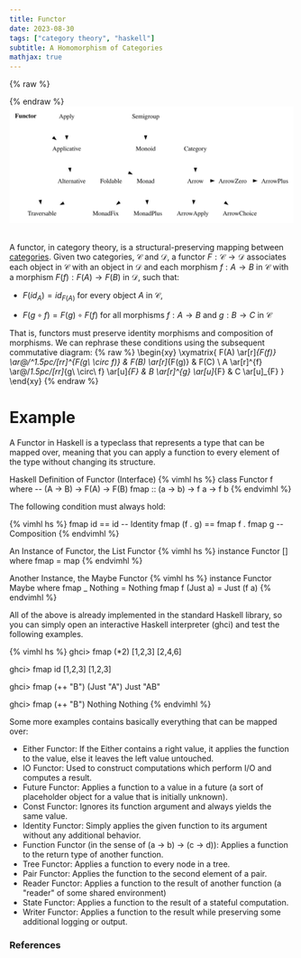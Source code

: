 ```yaml
---
title: Functor
date: 2023-08-30
tags: ["category theory", "haskell"]
subtitle: A Homomorphism of Categories
mathjax: true
---
```



{% raw %}
<script>
  MathJax = {
    loader: {
      load: ['[custom]/xypic.js'],
      paths: {custom: 'https://beuke.org/js'}
    },
    tex: {
      packages: {'[+]': ['xypic']}
    }
  };
</script>

<script id="MathJax-script" async src="https://cdn.jsdelivr.net/npm/mathjax@3.1.4/es5/tex-chtml-full.js"></script>
<!-- <script id="MathJax-script" async src="https://cdn.jsdelivr.net/npm/mathjax@3.1.4/es5/tex-svg-full.js"></script> -->

<script>
window.addEventListener('load', function() {
   document.querySelectorAll("mjx-xypic-object").forEach( (x) => (x.style.color = "var(--darkreader-text--text"));
   document.querySelectorAll("mjx-math > mjx-xypic > svg > g").forEach(x => x.setAttribute("stroke", "var(--darkreader-text--text"))
})
</script>

</style>
{% endraw %}

<br>
<div class=typeclass>
<img src="/images/functor.svg">
</div>
<!-- The source as dot is next to image. Compile with: dot -Tsvg typeclasses.dot -o typeclasses.svg -->
<br>

A functor, in category theory, is a structural-preserving mapping between [categories](/category). Given two categories, $\mathcal{C}$ and $\mathcal{D}$, a functor $F: \mathcal{C} \rightarrow \mathcal{D}$ associates each object in $\mathcal{C}$ with an object in $\mathcal{D}$ and each morphism $f : A \rightarrow B$ in $\mathcal{C}$ with a morphism $F(f) : F(A) \rightarrow F(B)$ in $\mathcal{D}$, such that:

* $F(id_{A}) = id_{F(A)}$ for every object $A$ in $\mathcal{C}$,

* $F(g \circ f) = F(g) \circ F(f)$ for all morphisms $f : A \rightarrow B$ and $g : B \rightarrow C$ in $\mathcal{C}$

<!-- , or in terms of [hom-sets](/hom-sets) $Hom_{C}(A,B) \rightarrow Hom_{D}(F(A),F(B))$, -->


That is, functors must preserve identity morphisms and composition of morphisms. We can rephrase these conditions using the subsequent commutative diagram:
{% raw %}
\begin{xy}
\xymatrix{
F(A) \ar[r]_{F(f)} \ar@/^1.5pc/[rr]^{F(g\ \circ f)} & F(B) \ar[r]_{F(g)} & F(C) \\
A \ar[r]^{f} \ar@/_1.5pc/[rr]_{g\ \circ\ f} \ar[u]_{F} & B \ar[r]^{g} \ar[u]_{F} & C \ar[u]_{F}
}
\end{xy}
{% endraw %}

# Example

A Functor in Haskell is a typeclass that represents a type that can be mapped over, meaning that you can apply a function to every element of the type without changing its structure.

Haskell Definition of Functor (Interface)
{% vimhl hs %}
class Functor f where
    --      (A -> B) -> F(A) -> F(B)
    fmap :: (a -> b) -> f a  -> f b
{% endvimhl %}

The following condition must always hold:

{% vimhl hs %}
fmap id == id                   -- Identity
fmap (f . g) == fmap f . fmap g -- Composition
{% endvimhl %}

An Instance of Functor, the List Functor
{% vimhl hs %}
instance Functor [] where
    fmap = map
{% endvimhl %}

Another Instance, the Maybe Functor
{% vimhl hs %}
instance  Functor Maybe  where
    fmap _ Nothing       = Nothing
    fmap f (Just a)      = Just (f a)
{% endvimhl %}

All of the above is already implemented in the standard Haskell library, so you can simply open an interactive Haskell interpreter (ghci) and test the following examples.

{% vimhl hs %}
ghci> fmap (*2) [1,2,3]
[2,4,6]

ghci> fmap id [1,2,3]
[1,2,3]

ghci> fmap (++ "B") (Just "A")
Just "AB"

ghci> fmap (++ "B") Nothing
Nothing
{% endvimhl %}

Some more examples contains basically everything that can be mapped over:

* Either Functor: If the Either contains a right value, it applies the function to the value, else it leaves the left value untouched.
* IO Functor: Used to construct computations which perform I/O and computes a result.
* Future Functor: Applies a function to a value in a future (a sort of placeholder object for a value that is initially unknown).
* Const Functor: Ignores its function argument and always yields the same value.
* Identity Functor: Simply applies the given function to its argument without any additional behavior.
* Function Functor (in the sense of (a -> b) -> (c -> d)): Applies a function to the return type of another function.
* Tree Functor: Applies a function to every node in a tree.
* Pair Functor: Applies the function to the second element of a pair.
* Reader Functor: Applies a function to the result of another function (a "reader" of some shared environment)
* State Functor: Applies a function to the result of a stateful computation.
* Writer Functor: Applies a function to the result while preserving some additional logging or output.

### References

[^0]: The diagram displayed at the top of this post is a modified version of Brent Yorgey's [Typeclassopedia diagram](https://wiki.haskell.org/File:Typeclassopedia-diagram.png)
[^1]: [Functor in ncatlab](https://ncatlab.org/nlab/show/functor#definition)
